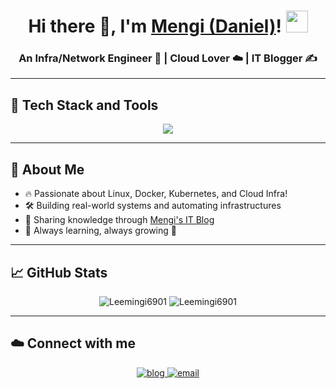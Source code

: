 <h1 align="center">
  Hi there 👋, I'm <a href="https://your-blog-link" target="_blank">Mengi (Daniel)</a>!
  <img src="https://media.giphy.com/media/hvRJCLFzcasrR4ia7z/giphy.gif" width="35px">
</h1>

<h3 align="center">An Infra/Network Engineer 🚀 | Cloud Lover ☁️ | IT Blogger ✍️</h3>

---

## 🧰 Tech Stack and Tools

<p align="center">
  <img src="https://skillicons.dev/icons?i=linux,docker,kubernetes,aws,azure,gcp,prometheus,grafana,terraform,git" />
</p>

---

## 🚀 About Me

- 🔥 Passionate about Linux, Docker, Kubernetes, and Cloud Infra!
- 🛠️ Building real-world systems and automating infrastructures
- 📖 Sharing knowledge through [Mengi's IT Blog](https://your-blog-link)
- 🎯 Always learning, always growing 🌱

---

## 📈 GitHub Stats
<p align="center">
  <img src="https://github-readme-stats.vercel.app/api?username=Leemingi6901&show_icons=true&theme=radical" alt="Leemingi6901"/>
  <img src="https://github-readme-streak-stats.herokuapp.com/?user=Leemingi6901&theme=radical" alt="Leemingi6901"/>
</p>

---

## ☁️ Connect with me

<p align="center">
  <a href="https://your-blog-link" target="_blank">
    <img src="https://img.shields.io/badge/Blog-Mengi's_IT_Blog-blue?style=for-the-badge&logo=github" alt="blog" />
  </a>
  <a href="mailto:your-email@example.com">
    <img src="https://img.shields.io/badge/Email-Daniel@example.com-red?style=for-the-badge&logo=gmail" alt="email" />
  </a>
</p>
